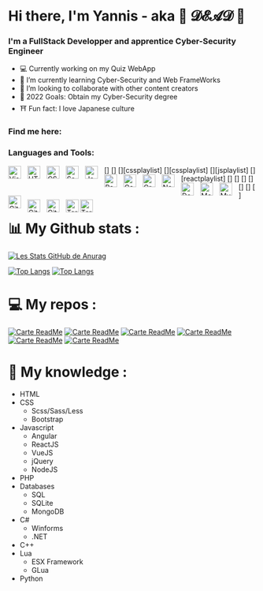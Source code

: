 # Hi there, I'm Yannis - aka 🍹 𝓓𝓔𝓐𝓓 👋

### I'm a FullStack Developper and apprentice Cyber-Security Engineer

* 💻 Currently working on my Quiz WebApp 
* 🌱 I’m currently learning Cyber-Security and Web FrameWorks
* 👯 I’m looking to collaborate with other content creators
* 🥅 2022 Goals: Obtain my Cyber-Security degree
* ⛩️ Fun fact: I love Japanese culture 

### Find me here:

### Languages and Tools:
[<img align="left" alt="Visual Studio Code" width="26px" src="https://cdn.jsdelivr.net/gh/devicons/devicon/icons/vscode/vscode-original.svg" style="padding-right:10px;" />]
[<img align="left" alt="HTML5" width="26px" src="https://cdn.jsdelivr.net/gh/devicons/devicon/icons/html5/html5-original.svg" style="padding-right:10px;" />]
[<img align="left" alt="CSS3" width="26px" src="https://cdn.jsdelivr.net/gh/devicons/devicon/icons/css3/css3-original.svg" style="padding-right:10px;" />][cssplaylist]
[<img align="left" alt="Sass" width="26px" src="https://cdn.jsdelivr.net/gh/devicons/devicon/icons/sass/sass-original.svg" style="padding-right:10px;" />][cssplaylist]
[<img align="left" alt="JavaScript" width="26px" src="https://cdn.jsdelivr.net/gh/devicons/devicon/icons/javascript/javascript-original.svg" style="padding-right:10px;" />][jsplaylist]
[<img align="left" alt="React" width="26px" src="https://cdn.jsdelivr.net/gh/devicons/devicon/icons/react/react-original.svg" style="padding-right:10px;" />][reactplaylist]
[<img align="left" alt="Gatsby" width="26px" src="https://cdn.jsdelivr.net/gh/devicons/devicon/icons/gatsby/gatsby-original.svg" style="padding-right:10px;" />]
[<img align="left" alt="GraphQL" width="26px" src="https://cdn.jsdelivr.net/gh/devicons/devicon/icons/graphql/graphql-plain.svg" style="padding-right:10px;" />]
[<img align="left" alt="Node.js" width="26px" src="https://cdn.jsdelivr.net/gh/devicons/devicon/icons/nodejs/nodejs-original.svg" style="padding-right:10px;" />]
[<img align="left" alt="Deno" width="26px" src="./img/deno-light.svg" style="padding-right:10px;" />]
[<img align="left" alt="MongoDB" width="26px" src="https://cdn.jsdelivr.net/gh/devicons/devicon/icons/mongodb/mongodb-original.svg" style="padding-right:10px;" />]
[<img align="left" alt="MySQL" width="26px" src="https://cdn.jsdelivr.net/gh/devicons/devicon/icons/mysql/mysql-original.svg" style="padding-right:10px;" />]
[<img align="left" alt="Git" width="26px" src="https://cdn.jsdelivr.net/gh/devicons/devicon/icons/git/git-original.svg" style="padding-right:10px;" />]
[<img align="left" alt="GitHub" width="26px" src="https://user-images.githubusercontent.com/3369400/139447912-e0f43f33-6d9f-45f8-be46-2df5bbc91289.png" style="padding-right:10px;" />](https://www.youtube.com/playlist?list=PLkwxH9e_vrAJ0WbEsFA9W3I1W-g_BTsbt#gh-dark-mode-only)
[<img align="left" alt="GitHub" width="26px" src="https://user-images.githubusercontent.com/3369400/139448065-39a229ba-4b06-434b-bc67-616e2ed80c8f.png" style="padding-right:10px;" />](https://www.youtube.com/playlist?list=PLkwxH9e_vrAJ0WbEsFA9W3I1W-g_BTsbt#gh-light-mode-only)
[<img align="left" alt="Terminal" width="26px" src="./img/terminal-light.svg" />](https://www.youtube.com/playlist?list=PLkwxH9e_vrAJ0WbEsFA9W3I1W-g_BTsbt#gh-light-mode-only)
[<img align="left" alt="Terminal" width="26px" src="./img/terminal-dark.svg" />](https://www.youtube.com/playlist?list=PLkwxH9e_vrAJ0WbEsFA9W3I1W-g_BTsbt#gh-dark-mode-only)

# 📊 My Github stats :

[![Les Stats GitHub de Anurag](https://github-readme-stats.vercel.app/api?username=YannisBnb&show_icons=true&theme=city_lights)](https://github.com/anuraghazra/github-readme-stats)

[![Top Langs](https://github-readme-stats.vercel.app/api/top-langs/?username=YannisBnb&&theme=city_lights)](https://github.com/anuraghazra/github-readme-stats)
[![Top Langs](https://github-readme-stats.vercel.app/api/top-langs/?username=YannisBnb&layout=compact&theme=city_lights)](https://github.com/anuraghazra/github-readme-stats)


# 💻 My repos :

[![Carte ReadMe](https://github-readme-stats.vercel.app/api/pin/?username=YannisBnb&theme=city_lights&repo=MyQuizz-App_WIP)](https://github.com/anuraghazra/github-readme-stats)
[![Carte ReadMe](https://github-readme-stats.vercel.app/api/pin/?username=YannisBnb&theme=city_lights&repo=MaliceRP)](https://github.com/anuraghazra/github-readme-stats)
[![Carte ReadMe](https://github-readme-stats.vercel.app/api/pin/?username=YannisBnb&theme=city_lights&repo=Discord_CommunityBot)](https://github.com/anuraghazra/github-readme-stats)
[![Carte ReadMe](https://github-readme-stats.vercel.app/api/pin/?username=YannisBnb&theme=city_lights&repo=FiveM_ShopMenu)](https://github.com/anuraghazra/github-readme-stats)
[![Carte ReadMe](https://github-readme-stats.vercel.app/api/pin/?username=YannisBnb&theme=city_lights&repo=S-Box-HUD)](https://github.com/anuraghazra/github-readme-stats)
[![Carte ReadMe](https://github-readme-stats.vercel.app/api/pin/?username=YannisBnb&theme=city_lights&repo=DnRP-WIP)](https://github.com/anuraghazra/github-readme-stats)


# 💼 My knowledge :

* HTML
* CSS
  * Scss/Sass/Less
  * Bootstrap
* Javascript
  * Angular 
  * ReactJS
  * VueJS
  * jQuery
  * NodeJS
* PHP
* Databases
  * SQL
  * SQLite
  * MongoDB
* C#
  * Winforms
  * .NET
* C++
* Lua
  * ESX Framework
  * GLua
* Python
